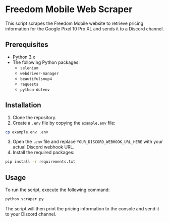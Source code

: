 # Freedom Mobile Web Scraper

This script scrapes the Freedom Mobile website to retrieve pricing information for the Google Pixel 10 Pro XL and sends it to a Discord channel.

## Prerequisites

- Python 3.x
- The following Python packages:
    - `selenium`
    - `webdriver-manager`
    - `beautifulsoup4`
    - `requests`
    - `python-dotenv`

## Installation

1. Clone the repository.
2. Create a `.env` file by copying the `example.env` file:

```bash
cp example.env .env
```

3. Open the `.env` file and replace `YOUR_DISCORD_WEBHOOK_URL_HERE` with your actual Discord webhook URL.
4. Install the required packages:

```bash
pip install -r requirements.txt
```

## Usage

To run the script, execute the following command:

```bash
python scraper.py
```

The script will then print the pricing information to the console and send it to your Discord channel.